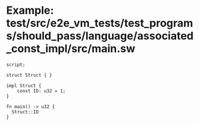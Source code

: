 # Example: test/src/e2e_vm_tests/test_programs/should_pass/language/associated_const_impl/src/main.sw

```sway
script;

struct Struct { }

impl Struct {
    const ID: u32 = 1;
}

fn main() -> u32 {
  Struct::ID
}

```
